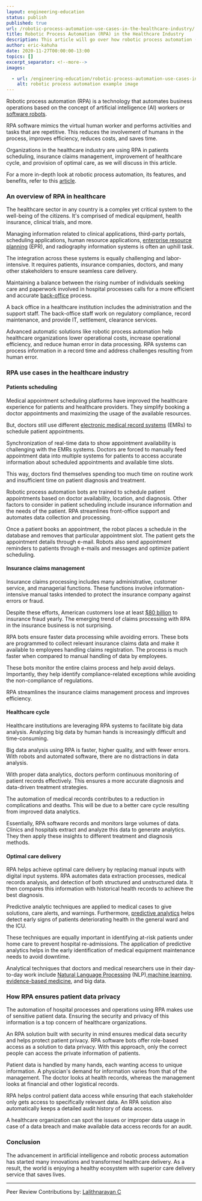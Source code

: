 ```yaml
---
layout: engineering-education
status: publish
published: true
url: /robotic-process-automation-use-cases-in-the-healthcare-industry/
title: Robotic Process Automation (RPA) in the Healthcare Industry
description: This article will go over how robotic process automation (RPA) is reshaping the healthcare industry, with patient appointments, location information, and predictive diagnosis.
author: eric-kahuha
date: 2020-11-27T00:00:00-13:00
topics: []
excerpt_separator: <!--more-->
images:

  - url: /engineering-education/robotic-process-automation-use-cases-in-the-healthcare-industry/hero.jpg
    alt: robotic process automation example image
---
```

Robotic process automation (RPA) is a technology that automates business operations based on the concept of artificial intelligence (AI) workers or [software robots](https://www.helpsystems.com/blog/best-software-robots-for-business).
<!--more-->
RPA software mimics the virtual human worker and performs activities and tasks that are repetitive. This reduces the involvement of humans in the process, improves efficiency, reduces costs, and saves time.

Organizations in the healthcare industry are using RPA in patients scheduling, insurance claims management, improvement of healthcare cycle, and provision of optimal care, as we will discuss in this article.

For a more in-depth look at robotic process automation, its features, and benefits, refer to this [article](/engineering-education/what-is-robotic-process-automation/).

### An overview of RPA in healthcare
The healthcare sector in any country is a complex yet critical system to the well-being of the citizens. It's comprised of medical equipment, health insurance, clinical trials, and more.

Managing information related to clinical applications, third-party portals, scheduling applications, human resource applications, [enterprise resource planning](https://www.cio.com/article/2439502/what-is-erp-key-features-of-top-enterprise-resource-planning-systems/) (EPR), and radiography information systems is often an uphill task.

The integration across these systems is equally challenging and labor-intensive. It requires patients, insurance companies, doctors, and many other stakeholders to ensure seamless care delivery.

Maintaining a balance between the rising number of individuals seeking care and paperwork involved in hospital processes calls for a more efficient and accurate [back-office](https://www.investopedia.com/terms/b/backoffice.asp) process.

A back office in a healthcare institution includes the administration and the support staff. The back-office staff work on regulatory compliance, record maintenance, and provide IT, settlement, clearance services.

Advanced automatic solutions like robotic process automation help healthcare organizations lower operational costs, increase operational efficiency, and reduce human error in data processing. RPA systems can process information in a record time and address challenges resulting from human error.

### RPA use cases in the healthcare industry
#### Patients scheduling
Medical appointment scheduling platforms have improved the healthcare experience for patients and healthcare providers. They simplify booking a doctor appointments and maximizing the usage of the available resources.

But, doctors still use different [electronic medical record systems](https://digital.ahrq.gov/key-topics/electronic-medical-record-systems) (EMRs) to schedule patient appointments.

Synchronization of real-time data to show appointment availability is challenging with the EMRs systems. Doctors are forced to manually feed appointment data into multiple systems for patients to access accurate information about scheduled appointments and available time slots.

This way, doctors find themselves spending too much time on routine work and insufficient time on patient diagnosis and treatment.

Robotic process automation bots are trained to schedule patient appointments based on doctor availability, location, and diagnosis. Other factors to consider in patient scheduling include insurance information and the needs of the patient. RPA streamlines front-office support and automates data collection and processing.

Once a patient books an appointment, the robot places a schedule in the database and removes that particular appointment slot. The patient gets the appointment details through e-mail. Robots also send appointment reminders to patients through e-mails and messages and optimize patient scheduling.

#### Insurance claims management
Insurance claims processing includes many administrative, customer service, and managerial functions. These functions involve information-intensive manual tasks intended to protect the insurance company against errors or fraud.

Despite these efforts, American customers lose at least [$80 billion](https://insurancefraud.org/fraud-stats/) to insurance fraud yearly. The emerging trend of claims processing with RPA in the insurance business is not surprising.

RPA bots ensure faster data processing while avoiding errors. These bots are programmed to collect relevant insurance claims data and make it available to employees handling claims registration. The process is much faster when compared to manual handling of data by employees.

These bots monitor the entire claims process and help avoid delays. Importantly, they help identify compliance-related exceptions while avoiding the non-compliance of regulations.

RPA streamlines the insurance claims management process and improves efficiency.

#### Healthcare cycle
Healthcare institutions are leveraging RPA systems to facilitate big data analysis. Analyzing big data by human hands is increasingly difficult and time-consuming.

Big data analysis using RPA is faster, higher quality, and with fewer errors. With robots and automated software, there are no distractions in data analysis.

With proper data analytics, doctors perform continuous monitoring of patient records effectively. This ensures a more accurate diagnosis and data-driven treatment strategies.

The automation of medical records contributes to a reduction in complications and deaths. This will be due to a better care cycle resulting from improved data analytics.

Essentially, RPA software records and monitors large volumes of data. Clinics and hospitals extract and analyze this data to generate analytics. They then apply these insights to different treatment and diagnosis methods.

#### Optimal care delivery
RPA helps achieve optimal care delivery by replacing manual inputs with digital input systems. RPA automates data extraction processes, medical records analysis, and detection of both structured and unstructured data. It then compares this information with historical health records to achieve the best diagnosis.

Predictive analytic techniques are applied to medical cases to give solutions, care alerts, and warnings. Furthermore, [predictive analytics](https://www.philips.com/a-w/about/news/archive/features/20200604-predictive-analytics-in-healthcare-three-real-world-examples.) helps detect early signs of patients deteriorating health in the general ward and the ICU.

These techniques are equally important in identifying at-risk patients under home care to prevent hospital re-admissions. The application of predictive analytics helps in the early identification of medical equipment maintenance needs to avoid downtime.

Analytical techniques that doctors and medical researchers use in their day-to-day work include [Natural Language Processing](/engineering-education/five-real-life-use-cases-of-natural-language-processing-nlp/) (NLP),[machine learning](https://link.springer.com/chapter/10.1007/978-3-030-29407-6_9), [evidence-based medicine](https://www.hopkinsmedicine.org/gim/research/method/ebm.html), and big data.

### How RPA ensures patient data privacy
The automation of hospital processes and operations using RPA makes use of sensitive patient data. Ensuring the security and privacy of this information is a top concern of healthcare organizations.

An RPA solution built with security in mind ensures medical data security and helps protect patient privacy. RPA software bots offer role-based access as a solution to data privacy. With this approach, only the correct people can access the private information of patients.

Patient data is handled by many hands, each wanting access to unique information. A physician's demand for information varies from that of the management. The doctor looks at health records, whereas the management looks at financial and other logistical records.

RPA helps control patient data access while ensuring that each stakeholder only gets access to specifically relevant data. An RPA solution also automatically keeps a detailed audit history of data access.

A healthcare organization can spot the issues or improper data usage in case of a data breach and make available data access records for an audit.

### Conclusion
The advancement in artificial intelligence and robotic process automation has started many innovations and transformed healthcare delivery. As a result, the world is enjoying a healthy ecosystem with superior care delivery service that saves lives.

---
Peer Review Contributions by: [Lalithnarayan C](/engineering-education/authors/lalithnarayan-c/)
